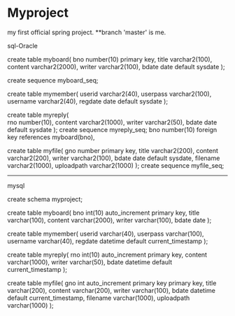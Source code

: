 # Myproject
my first official spring project.
**branch 'master' is me.

sql-Oracle

create table myboard(
  bno number(10) primary key,
  title varchar2(100),
  content varchar2(2000),
  writer varchar2(100),
  bdate date default sysdate
  );
  
create sequence myboard_seq;

create table mymember(
  userid varchar2(40),
  userpass varchar2(100),
  username varchar2(40),
  regdate date default sysdate
  );
  
create table myreply(  
  rno number(10),
  content varchar2(1000),
  writer varchar2(50),
  bdate date default sysdate
  );
create sequence myreply_seq;
 bno number(10) foreign key references myboard(bno),

create table myfile(
  gno number primary key,
  title varchar2(200),
  content varchar2(200),
  writer varchar2(100),
  bdate date default sysdate,
  filename varchar2(1000),
  uploadpath varchar2(1000)
  );
create sequence myfile_seq;



---------------------------------
mysql


create schema myproject;

create table myboard( bno int(10) auto_increment primary key, title varchar(100), content varchar(2000), writer varchar(100), bdate date );


create table mymember( userid varchar(40), userpass varchar(100), username varchar(40), regdate datetime default current_timestamp );

create table myreply(
rno int(10) auto_increment primary key, content varchar(1000), writer varchar(50), bdate datetime default current_timestamp ); 


create table myfile( gno int auto_increment primary key primary key, title varchar(200), content varchar(200), writer varchar(100), bdate datetime default current_timestamp, filename varchar(1000), uploadpath varchar(1000) ); 

